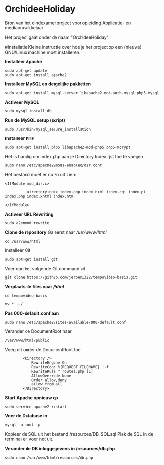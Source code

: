 # OrchideeHoliday
Bron van het eindexamenproject voor opleiding Applicatie- en mediaontwikkelaar

Het project gaat onder de naam "OrchideeHoliday".


#Installatie
Kleine instructie over hoe je het project op een (nieuwe) GNU/Linux machine moet installeren. 

__Installeer Apache__
```
sudo apt-get update
sudo apt-get install apache2
```

__Installeer MySQL en dergelijke pakketten__
```
sudo apt-get install mysql-server libapache2-mod-auth-mysql php5-mysql
```

__Activeer MySQL__
```
sudo mysql_install_db
```

__Run de MySQL setup (script)__
```
sudo /usr/bin/mysql_secure_installation
```

__Installeer PHP__
```
sudo apt-get install php5 libapache2-mod-php5 php5-mcrypt
```

Het is handig om index.php aan je Directory Index lijst toe te voegen
```
sudo nano /etc/apache2/mods-enabled/dir.conf
```
Het bestand moet er nu zo uit zien:
```
<IfModule mod_dir.c>

          DirectoryIndex index.php index.html index.cgi index.pl index.php index.xhtml index.htm

</IfModule>
```

__Activeer URL Rewriting__
```
sudo a2enmod rewrite
```

__Clone de repository__ 
Ga eerst naar */usr/www/html*
```
cd /usr/www/html
```

Installeer Git
```
sudo apt-get install git
```

Voer dan het volgende Git command uit
```
git clone https://github.com/jeroen1322/tempovideo-basis.git
``` 

__Verplaats de files naar */html*__
```
cd tempovideo-basis
```
```
mv * ../
```

__Pas 000-default.conf aan__
```
sudo nano /etc/apache2/sites-available/000-default.conf
```
Verander de DocumentRoot naar
```
/var/www/html/public
```
Voeg dit onder de DocumentRoot toe
```
        <Directory />
            RewriteEngine On
            RewriteCond %{REQUEST_FILENAME} !-f
            RewriteRule ^ routes.php [L]
            AllowOverride None
            Order allow,deny
            allow from all
        </Directory>
```

__Start Apache opnieuw op__
```
sudo service apache2 restart
```

__Voer de Database in__
```
mysql -u root -p
```
Kopieer de SQL uit het bestand /resources/DB_SQL.sql 
Plak de SQL in de terminal en voer het uit.

__Verander de DB inloggegevens in /resources/db.php__
```
sudo nano /var/www/html/resources/db.php
```
